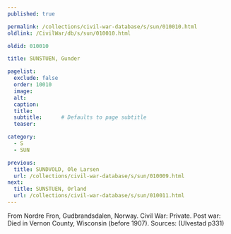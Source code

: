 ```yaml
---
published: true

permalink: /collections/civil-war-database/s/sun/010010.html
oldlink: /CivilWar/db/s/sun/010010.html

oldid: 010010

title: SUNSTUEN, Gunder

pagelist:
  exclude: false
  order: 10010
  image: 
  alt:
  caption:
  title:
  subtitle:      # Defaults to page subtitle
  teaser:

category: 
  - S 
  - SUN

previous:
  title: SUNDVOLD, Ole Larsen
  url: /collections/civil-war-database/s/sun/010009.html  
next:
  title: SUNSTUEN, Orland
  url: /collections/civil-war-database/s/sun/010011.html   
---
```

From Nordre Fron, Gudbrandsdalen, Norway. Civil War: Private. Post war: Died in Vernon County, Wisconsin (before 1907). Sources: (Ulvestad p331)